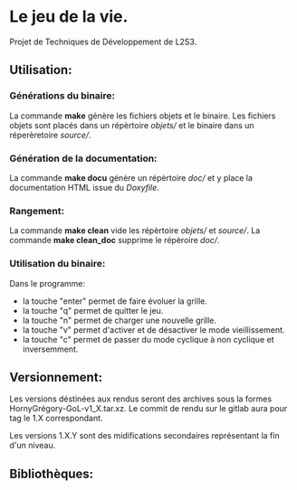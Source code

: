 # Le jeu de la vie.

Projet de Techniques de Développement de L2S3.

## Utilisation:

### Générations du binaire:

La commande **make** génère les fichiers objets et le binaire. Les fichiers objets sont placés dans un répèrtoire *objets/* et le binaire dans un réperèretoire *source/*.

### Génération de la documentation:

La commande **make docu** génère un répèrtoire *doc/* et y place la documentation HTML issue du *Doxyfile*.

### Rangement:

La commande **make clean** vide les répèrtoire *objets/* et *source/*.
La commande **make clean_doc** supprime le répèroire *doc/*.

### Utilisation du binaire:

Dans le programme:
* la touche "enter" permet de faire évoluer la grille.
* la touche "q" permet de quitter le jeu.
* la touche "n" permet de charger une nouvelle grille.
* la touche "v" permet d'activer et de désactiver le mode vieillissement.
* la touche "c" permet de passer du mode cyclique à non cyclique et inversemment.


## Versionnement:

Les versions déstinées aux rendus seront des archives sous la formes HornyGrégory-GoL-v1_X.tar.xz.
Le commit de rendu sur le gitlab aura pour tag le 1.X correspondant.

Les versions 1.X.Y sont des midifications secondaires représentant la fin d'un niveau.

## Bibliothèques: